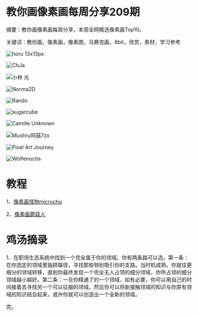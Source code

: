 # 教你画像素画每周分享209期

摘要：教你画像素画每周分享，本周全网精选像素画Top10。

关键词：教你画，像素画，像素图，马赛克画，8bit，欣赏，素材，学习参考

![horu 13x13px](https://files.mdnice.com/user/10493/65ab6f0d-1a82-469e-ad43-575e53dad09a.png)

![ChJa](https://files.mdnice.com/user/10493/9e0031bf-536e-413b-b8ca-084426e516c9.png)

![小林 光](https://files.mdnice.com/user/10493/08c75126-e934-4c50-a2dc-100970c58272.png)

![Norma2D](https://files.mdnice.com/user/10493/97d6928b-4709-4969-913c-92a068e48a69.png)

![Rando](https://files.mdnice.com/user/10493/8191b7a2-7310-41df-ad40-bd9a3a713e4f.png)

![sugarcube ](https://files.mdnice.com/user/10493/025d5cdc-3693-4e63-a21b-73565347fc5c.png)

![Camille Unknown](https://files.mdnice.com/user/10493/13490f2a-6b71-4401-b5c8-c546a62ec493.png)

![Mushru阿菇7zx](https://files.mdnice.com/user/10493/a264a136-285d-4ab8-95cd-288855d55b6a.png)

![Pixel Art Journey](https://files.mdnice.com/user/10493/4c268faa-1c82-47e7-8361-7812894658f7.png)

![Wolfenoctis](https://files.mdnice.com/user/10493/b7afc881-4727-47ed-b54f-6e596d01dfa3.png)


# 教程

1、[像素画怪物microchu](https://mp.weixin.qq.com/s/FWsadXZoeQRNJBqzU9rgig)

2、[像素画蘑菇人](https://mp.weixin.qq.com/s/YbhIgaKxiFVuqLXLFVrr5g)

# 鸡汤摘录

1、在职场生态系统中找到一个完全属于你的领域。你有两条路可以选。第一条：在你选定的领域里独辟蹊径，寻找那些特别吸引你的支路。当时机成熟，你就往更细分的领域转移，直到你最终发现一个完全无人占领的细分领域，你所占领的细分领域越小越好。第二条：一旦你精通了的一个领域，如有必要，你可以用自己的时间接着去寻找另一个可以征服的领域。然后你可以将新接触领域的知识与你原有领域的知识结合起来，或许你就可以创造出一个全新的领域。

完。